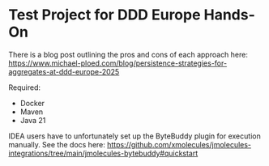 # Test Project for DDD Europe Hands-On

There is a blog post outlining the pros and cons of each approach here: https://www.michael-ploed.com/blog/persistence-strategies-for-aggregates-at-ddd-europe-2025

Required:
- Docker
- Maven
- Java 21

IDEA users have to unfortunately set up the ByteBuddy plugin for execution manually. See the docs here: https://github.com/xmolecules/jmolecules-integrations/tree/main/jmolecules-bytebuddy#quickstart


